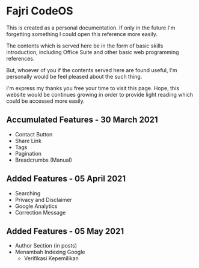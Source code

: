 # Fajri CodeOS

This is created as a personal documentation. If only in the future I'm forgetting something I could open this reference more easily.

The contents which is served here be in the form of basic skills introduction, including Office Suite and other basic web programming references.

But, whoever of you if the contents served here are found useful, I'm personally would be feel pleased about the such thing.

I'm express my thanks you free your time to visit this page. Hope, this website would be continues growing in order to provide light reading which could be accessed more easily.

## Accumulated Features - 30 March 2021
- Contact Button
- Share Link
- Tags
- Pagination
- Breadcrumbs (Manual)

## Added Features - 05 April 2021
- Searching 
- Privacy and Disclaimer
- Google Analytics
- Correction Message


## Added Features - 05 May 2021
- Author Section (in posts)
- Menambah Indexing Google
  - Verifikasi Kepemilikan